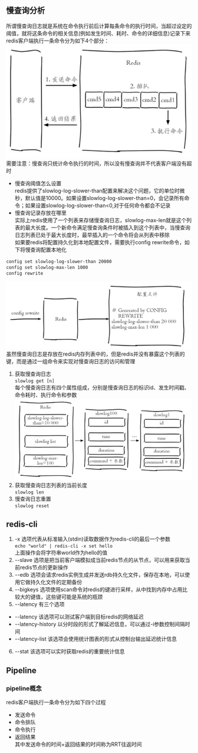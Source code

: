 ## 慢查询分析  
所谓慢查询日志就是系统在命令执行前后计算每条命令的执行时间，当超过设定的阈值，就将这条命令的相关信息(例如发生时间、耗时、命令的详细信息)记录下来  
redis客户端执行一条命令分为如下4个部分：  
![title](https://raw.githubusercontent.com/liujinxi931204/image/master/gitnote/2020/09/15/1600155147221-1600155147222.png)  
需要注意：慢查询只统计命令执行的时间，所以没有慢查询并不代表客户端没有超时  
+ 慢查询阈值怎么设置  
redis提供了slowlog-log-slower-than配置来解决这个问题，它的单位时微秒，默认值是10000。如果设置slowlog-log-slower-than=0，会记录所有命令；如果设置slowlog-log-slower-than<0,对于任何命令都会不记录  
+ 慢查询记录存放在哪里  
实际上redis使用了一个列表来存储慢查询日志，slowlog-max-len就是这个列表的最大长度。一个新命令满足慢查询条件时被插入到这个列表中，当慢查询日志列表已处于最大长度时，最早插入的一个命令将会从列表中移除  
如果要redis将配置持久化到本地配置文件，需要执行config rewrite命令，如下将慢查询配置本地化  
```shell
config set slowlog-log-slower-than 20000
config set slowlog-max-len 1000
config rewrite
```  
![title](https://raw.githubusercontent.com/liujinxi931204/image/master/gitnote/2020/09/15/1600155883609-1600155883611.png)  
虽然慢查询日志是存放在redis内存列表中的，但是redis并没有暴露这个列表的键，而是通过一组命令来实现对慢查询日志的访问和管理  
1. 获取慢查询日志  
`slowlog get [n]`  
每个慢查询日志有四个属性组成，分别是慢查询日志的标识id、发生时间戳、命令耗时、执行命令和参数  
![title](https://raw.githubusercontent.com/liujinxi931204/image/master/gitnote/2020/09/15/1600156942347-1600156942348.png)  
2. 获取慢查询日志列表的当前长度  
`slowlog len`  
3. 慢查询日志重置  
`slowlog reset`  
## redis-cli  
1. -x 选项代表从标准输入(stdin)读取数据作为redis-cli的最后一个参数  
`echo "world" | redis-cli -x set hello`  
上面操作会将字符串world作为hello的值  
2. --slave 选项是把当前客户端模拟成当前redis节点的从节点，可以用来获取当前redis节点的更新操作  
3. --edb 选项会请求redis实例生成并发送rdb持久化文件，保存在本地，可以使用它做持久化文件的定期备份  
4. --bigkeys 选项使用scan命令对redis的键进行采样，从中找到内存中占用比较大的键值，这些键可能是系统的瓶颈  
5. --latency  有三个选项
+ --latency  该选项可以测试客户端到目标redis的网络延迟  
+ --latency-history 以分时段的形式了解延迟信息，可以通过-i参数控制间隔时间  
+ --latency-list  该选项会使用统计图表的形式从控制台输出延迟统计信息  
6. --stat 该选项可以实时获取redis的重要统计信息  
## Pipeline  
### pipeline概念  
redis客户端执行一条命令分为如下四个过程  
+ 发送命令  
+ 命令排队  
+ 命令执行  
+ 返回结果  
其中发送命令的时间+返回结果的时间称为RRT往返时间




